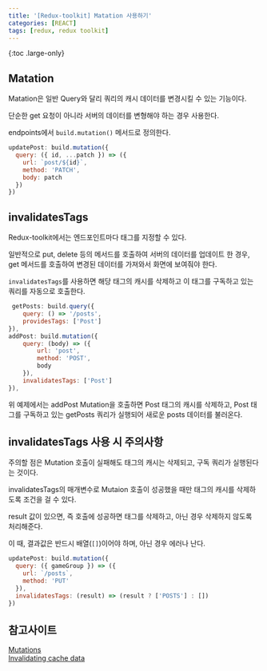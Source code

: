 ```yaml
---
title: '[Redux-toolkit] Matation 사용하기'
categories: [REACT]
tags: [redux, redux toolkit]
---
```


{:toc .large-only}

## Matation

Matation은 일반 Query와 달리 쿼리의 캐시 데이터를 변경시킬 수 있는 기능이다.

단순한 get 요청이 아니라 서버의 데이터를 변형해야 하는 경우 사용한다.

endpoints에서 `build.mutation()` 메서드로 정의한다.

```js
updatePost: build.mutation({
  query: ({ id, ...patch }) => ({
    url: `post/${id}`,
    method: 'PATCH',
    body: patch
  })
})
```

## invalidatesTags

Redux-toolkit에서는 엔드포인트마다 태그를 지정할 수 있다.

일반적으로 put, delete 등의 메서드를 호출하여 서버의 데이터를 업데이트 한 경우, get 메서드를 호출하여 변경된 데이터를 가져와서 화면에 보여줘야 한다.

`invalidatesTags`를 사용하면 해당 태그의 캐시를 삭제하고 이 태그를 구독하고 있는 쿼리를 자동으로 호출한다.

```js
 getPosts: build.query({
    query: () => '/posts',
    providesTags: ['Post']
}),
addPost: build.mutation({
    query: (body) => ({
        url: 'post',
        method: 'POST',
        body
    }),
    invalidatesTags: ['Post']
}),
```

위 예제에서는 addPost Mutation을 호출하면 Post 태그의 캐시를 삭제하고, Post 태그를 구독하고 있는 getPosts 쿼리가 실행되어 새로운 posts 데이터를 불러온다.

## invalidatesTags 사용 시 주의사항

주의할 점은 Mutation 호출이 실패해도 태그의 캐시는 삭제되고, 구독 쿼리가 실행된다는 것이다.

invalidatesTags의 매개변수로 Mutaion 호출이 성공했을 때만 태그의 캐시를 삭제하도록 조건을 걸 수 있다.

result 값이 있으면, 즉 호출에 성공하면 태그를 삭제하고, 아닌 경우 삭제하지 않도록 처리해준다.

이 때, 결과값은 반드시 배열(`[]`)이어야 하며, 아닌 경우 에러나 난다.

```js
updatePost: build.mutation({
  query: ({ gameGroup }) => ({
    url: `/posts`,
    method: 'PUT'
  }),
  invalidatesTags: (result) => (result ? ['POSTS'] : [])
})
```

## 참고사이트

[Mutations](https://redux-toolkit.js.org/rtk-query/usage/mutations)<br/>
[Invalidating cache data](https://redux-toolkit.js.org/rtk-query/usage/automated-refetching#invalidating-cache-data)
